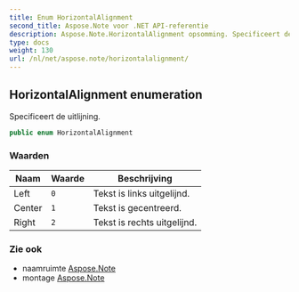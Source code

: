 ```yaml
---
title: Enum HorizontalAlignment
second_title: Aspose.Note voor .NET API-referentie
description: Aspose.Note.HorizontalAlignment opsomming. Specificeert de uitlijning.
type: docs
weight: 130
url: /nl/net/aspose.note/horizontalalignment/
---
```

## HorizontalAlignment enumeration

Specificeert de uitlijning.

```csharp
public enum HorizontalAlignment
```

### Waarden

| Naam | Waarde | Beschrijving |
| --- | --- | --- |
| Left | `0` | Tekst is links uitgelijnd. |
| Center | `1` | Tekst is gecentreerd. |
| Right | `2` | Tekst is rechts uitgelijnd. |

### Zie ook

* naamruimte [Aspose.Note](../../aspose.note/)
* montage [Aspose.Note](../../)


